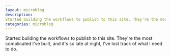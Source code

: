 ```yaml
---
layout: microblog
description: 
Started building the workflows to publish to this site. They're the most complicated I've built, and it's so late at night, I've lost track of what I need to do.
categories: microblog 
---
```


Started building the workflows to publish to this site. They're the most complicated I've built, and it's so late at night, I've lost track of what I need to do.